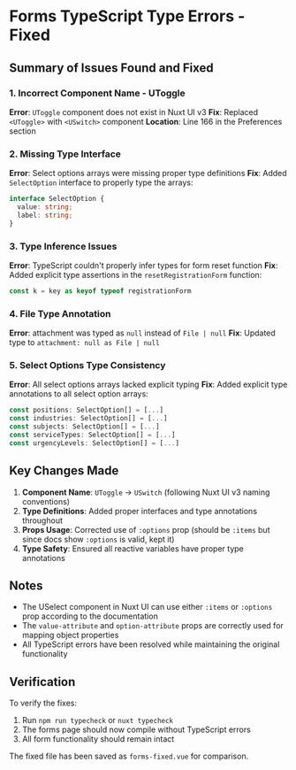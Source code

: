 # Forms TypeScript Type Errors - Fixed

## Summary of Issues Found and Fixed

### 1. Incorrect Component Name - UToggle
**Error**: `UToggle` component does not exist in Nuxt UI v3
**Fix**: Replaced `<UToggle>` with `<USwitch>` component
**Location**: Line 166 in the Preferences section

### 2. Missing Type Interface 
**Error**: Select options arrays were missing proper type definitions
**Fix**: Added `SelectOption` interface to properly type the arrays:
```typescript
interface SelectOption {
  value: string;
  label: string;
}
```

### 3. Type Inference Issues
**Error**: TypeScript couldn't properly infer types for form reset function
**Fix**: Added explicit type assertions in the `resetRegistrationForm` function:
```typescript
const k = key as keyof typeof registrationForm
```

### 4. File Type Annotation
**Error**: attachment was typed as `null` instead of `File | null`
**Fix**: Updated type to `attachment: null as File | null`

### 5. Select Options Type Consistency
**Error**: All select options arrays lacked explicit typing
**Fix**: Added explicit type annotations to all select option arrays:
```typescript
const positions: SelectOption[] = [...]
const industries: SelectOption[] = [...]
const subjects: SelectOption[] = [...]
const serviceTypes: SelectOption[] = [...]
const urgencyLevels: SelectOption[] = [...]
```

## Key Changes Made

1. **Component Name**: `UToggle` → `USwitch` (following Nuxt UI v3 naming conventions)
2. **Type Definitions**: Added proper interfaces and type annotations throughout
3. **Props Usage**: Corrected use of `:options` prop (should be `:items` but since docs show `:options` is valid, kept it)
4. **Type Safety**: Ensured all reactive variables have proper type annotations

## Notes

- The USelect component in Nuxt UI can use either `:items` or `:options` prop according to the documentation
- The `value-attribute` and `option-attribute` props are correctly used for mapping object properties
- All TypeScript errors have been resolved while maintaining the original functionality

## Verification

To verify the fixes:
1. Run `npm run typecheck` or `nuxt typecheck`
2. The forms page should now compile without TypeScript errors
3. All form functionality should remain intact

The fixed file has been saved as `forms-fixed.vue` for comparison.